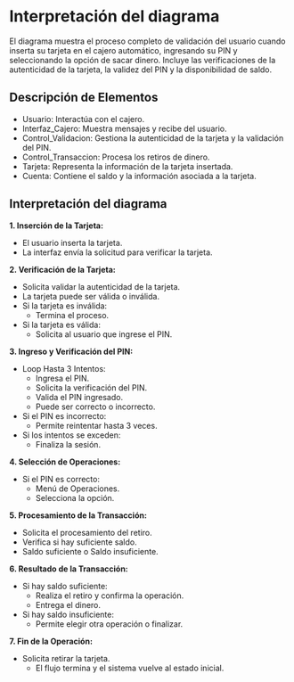 # Interpretación del diagrama
El diagrama muestra el proceso completo de validación del usuario cuando inserta su tarjeta en el cajero automático, ingresando su PIN y seleccionando la opción de sacar dinero. Incluye las verificaciones de la autenticidad de la tarjeta, la validez del PIN y la disponibilidad de saldo.

## Descripción de Elementos
- Usuario: Interactúa con el cajero.
- Interfaz_Cajero: Muestra mensajes y recibe del usuario.
- Control_Validacion: Gestiona la autenticidad de la tarjeta y la validación del PIN.
- Control_Transaccion: Procesa los retiros de dinero.
- Tarjeta: Representa la información de la tarjeta insertada.
- Cuenta: Contiene el saldo y la información asociada a la tarjeta.

## Interpretación del diagrama
**1. Inserción de la Tarjeta:**
- El usuario inserta la tarjeta.
- La interfaz envía la solicitud para verificar la tarjeta.
  
**2. Verificación de la Tarjeta:**
- Solicita validar la autenticidad de la tarjeta.
- La tarjeta puede ser válida o inválida.
- Si la tarjeta es inválida:
  - Termina el proceso.
- Si la tarjeta es válida:
  - Solicita al usuario que ingrese el PIN.
    
**3. Ingreso y Verificación del PIN:**
- Loop Hasta 3 Intentos:
  - Ingresa el PIN.
  - Solicita la verificación del PIN.
  - Valida el PIN ingresado.
  - Puede ser correcto o incorrecto.
- Si el PIN es incorrecto:
  - Permite reintentar hasta 3 veces.
- Si los intentos se exceden:
  - Finaliza la sesión.
    
**4. Selección de Operaciones:**
- Si el PIN es correcto:
  - Menú de Operaciones.
  - Selecciona la opción.

**5. Procesamiento de la Transacción:**
- Solicita el procesamiento del retiro.
- Verifica si hay suficiente saldo.
- Saldo suficiente o Saldo insuficiente.
  
**6. Resultado de la Transacción:**
- Si hay saldo suficiente:
  - Realiza el retiro y confirma la operación.
  - Entrega el dinero.
- Si hay saldo insuficiente:
  - Permite elegir otra operación o finalizar.
    
**7. Fin de la Operación:**
- Solicita retirar la tarjeta.
  - El flujo termina y el sistema vuelve al estado inicial.
